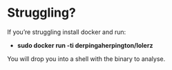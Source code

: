 Struggling?
===========

If you’re struggling install docker and run:
- **sudo docker run -ti derpingaherpington/lolerz**

You will drop you into a shell with the binary to analyse.
